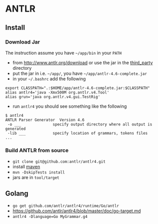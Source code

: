 # ANTLR

## Install

### Download Jar

The instruction assume you have `~/app/bin` in your `PATH`

- from http://www.antlr.org/download or use the jar in the [third_party](../third_party) directory
- put the jar in i.e. `~/app/`, you have `~/app/antlr-4.6-complete.jar`
- in your `~/.bashrc` add the following

````
export CLASSPATH=".:$HOME/app/antlr-4.6-complete.jar:$CLASSPATH"
alias antlr4='java -Xmx500M org.antlr.v4.Tool'
alias grun='java org.antlr.v4.gui.TestRig'
````

- run `antlr4` you should see something like the following

````
$ antlr4                                    
ANTLR Parser Generator  Version 4.6
 -o ___              specify output directory where all output is generated
 -lib ___            specify location of grammars, tokens files
...
````

### Build ANTLR from source

- `git clone git@github.com:antlr/antlr4.git`
- install [maven](https://maven.apache.org/download.cgi)
- `mvn -DskipTests install`
- jars are in `tool/target`

## Golang

- `go get github.com/antlr/antlr4/runtime/Go/antlr`
- https://github.com/antlr/antlr4/blob/master/doc/go-target.md
- `antlr4 -Dlanguage=Go MyGrammar.g4`
